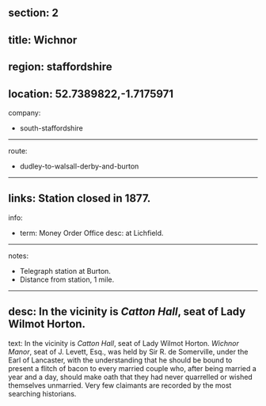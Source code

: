 section: 2
----
title: Wichnor
----
region: staffordshire
----
location: 52.7389822,-1.7175971
----
company:
- south-staffordshire
----
route:
- dudley-to-walsall-derby-and-burton
----
links:
Station closed in 1877.
----
info:
- term: Money Order Office
  desc: at Lichfield.
----
notes:
- Telegraph station at Burton.
- Distance from station, 1 mile.
----
desc: In the vicinity is *Catton Hall*, seat of Lady Wilmot Horton.
----
text: In the vicinity is *Catton Hall*, seat of Lady Wilmot Horton. *Wichnor Manor*, seat of J. Levett, Esq., was held by Sir R. de Somerville, under the Earl of Lancaster, with the understanding that he should be bound to present a flitch of bacon to every married couple who, after being married a year and a day, should make oath that they had never quarrelled or wished themselves unmarried. Very few claimants are recorded by the most searching historians.

